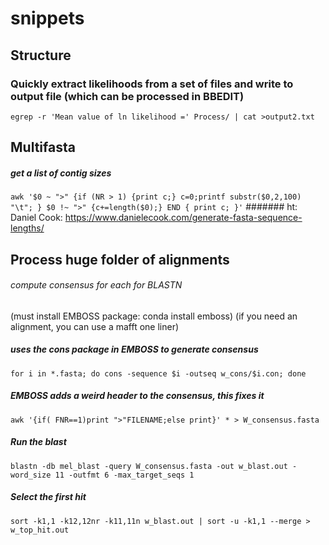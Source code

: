 # snippets


## Structure

### Quickly extract likelihoods from a set of files and write to output file (which can be processed in BBEDIT)

`egrep -r 'Mean value of ln likelihood =' Process/ | cat >output2.txt`


## Multifasta

##### get a list of contig sizes

`awk '$0 ~ ">" {if (NR > 1) {print c;} c=0;printf substr($0,2,100) "\t"; } $0 !~ ">" {c+=length($0);} END { print c; }'`
####### ht: Daniel Cook: https://www.danielecook.com/generate-fasta-sequence-lengths/


## Process huge folder of alignments

###### compute consensus for each for BLASTN
(must install EMBOSS package: conda install emboss)
(if you need an alignment, you can use a mafft one liner)

##### uses the cons package in EMBOSS to generate consensus
`for i in *.fasta; do cons -sequence $i -outseq w_cons/$i.con; done`

##### EMBOSS adds a weird header to the consensus, this fixes it
`awk '{if( FNR==1)print ">"FILENAME;else print}' * > W_consensus.fasta`

##### Run the blast
`blastn -db mel_blast -query W_consensus.fasta -out w_blast.out -word_size 11 -outfmt 6 -max_target_seqs 1`

##### Select the first hit 
`sort -k1,1 -k12,12nr -k11,11n w_blast.out | sort -u -k1,1 --merge > w_top_hit.out`
